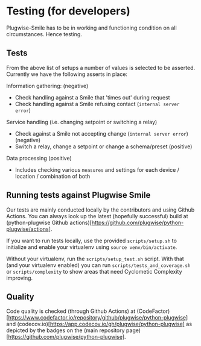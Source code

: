 # Testing (for developers)

Plugwise-Smile has to be in working and functioning condition on all circumstances. Hence testing.

## Tests
From the above list of setups a number of values is selected to be asserted. Currently we have the following asserts in place:

Information gathering: (negative)
- Check handling against a Smile that 'times out' during request
- Check handling against a Smile refusing contact (`internal server error`)

Service handling (i.e. changing setpoint or switching a relay)
- Check against a Smile not accepting change (`internal server error`) (negative)
- Switch a relay, change a setpoint or change a schema/preset (positive)

Data processing (positive)
- Includes checking various `measures` and settings for each device / location / combination of both

## Running tests against Plugwise Smile

Our tests are mainly conducted locally by the contributors and using Github Actions. You can always look up the latest (hopefully successful) build at (python-plugwise Github actions)[https://github.com/plugwise/python-plugwise/actions].

If you want to run tests locally, use the provided `scripts/setup.sh` to initialize and enable your virtualenv using `source venv/bin/activate`.

Without your virtualenv, run the `scripts/setup_test.sh` script. With that (and your virtualenv enabled) you can run `scripts/tests_and_coverage.sh` or `scripts/complexity` to show areas that need Cyclometic Complexity improving.

## Quality

Code quality is checked (through Github Actions) at (CodeFactor)[https://www.codefactor.io/repository/github/plugwise/python-plugwise] and (codecov.io)[https://app.codecov.io/gh/plugwise/python-plugwise] as depicted by the badges on the (main repository page)[https://github.com/plugwise/python-plugwise].

